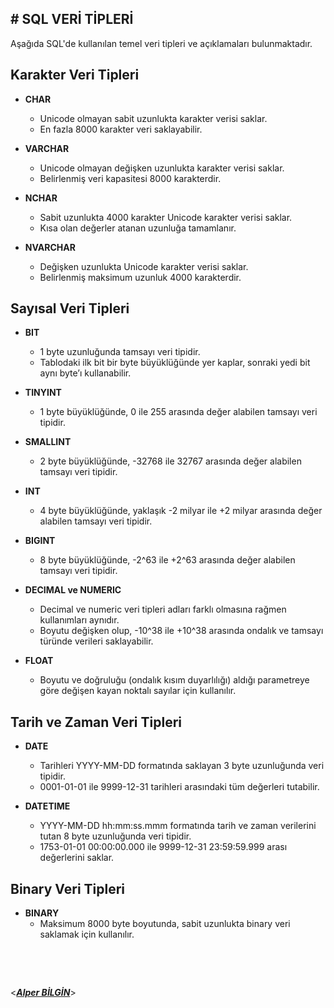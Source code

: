 ## **# SQL VERİ TİPLERİ**

Aşağıda SQL'de kullanılan temel veri tipleri ve açıklamaları bulunmaktadır.

## Karakter Veri Tipleri

- **CHAR**

  - Unicode olmayan sabit uzunlukta karakter verisi saklar.
  - En fazla 8000 karakter veri saklayabilir.

- **VARCHAR**

  - Unicode olmayan değişken uzunlukta karakter verisi saklar.
  - Belirlenmiş veri kapasitesi 8000 karakterdir.

- **NCHAR**

  - Sabit uzunlukta 4000 karakter Unicode karakter verisi saklar.
  - Kısa olan değerler atanan uzunluğa tamamlanır.

- **NVARCHAR**
  - Değişken uzunlukta Unicode karakter verisi saklar.
  - Belirlenmiş maksimum uzunluk 4000 karakterdir.

## Sayısal Veri Tipleri

- **BIT**

  - 1 byte uzunluğunda tamsayı veri tipidir.
  - Tablodaki ilk bit bir byte büyüklüğünde yer kaplar, sonraki yedi bit aynı byte’ı kullanabilir.

- **TINYINT**

  - 1 byte büyüklüğünde, 0 ile 255 arasında değer alabilen tamsayı veri tipidir.

- **SMALLINT**

  - 2 byte büyüklüğünde, -32768 ile 32767 arasında değer alabilen tamsayı veri tipidir.

- **INT**

  - 4 byte büyüklüğünde, yaklaşık -2 milyar ile +2 milyar arasında değer alabilen tamsayı veri tipidir.

- **BIGINT**

  - 8 byte büyüklüğünde, -2^63 ile +2^63 arasında değer alabilen tamsayı veri tipidir.

- **DECIMAL ve NUMERIC**

  - Decimal ve numeric veri tipleri adları farklı olmasına rağmen kullanımları aynıdır.
  - Boyutu değişken olup, -10^38 ile +10^38 arasında ondalık ve tamsayı türünde verileri saklayabilir.

- **FLOAT**
  - Boyutu ve doğruluğu (ondalık kısım duyarlılığı) aldığı parametreye göre değişen kayan noktalı sayılar için kullanılır.

## Tarih ve Zaman Veri Tipleri

- **DATE**

  - Tarihleri YYYY-MM-DD formatında saklayan 3 byte uzunluğunda veri tipidir.
  - 0001-01-01 ile 9999-12-31 tarihleri arasındaki tüm değerleri tutabilir.

- **DATETIME**
  - YYYY-MM-DD hh:mm:ss.mmm formatında tarih ve zaman verilerini tutan 8 byte uzunluğunda veri tipidir.
  - 1753-01-01 00:00:00.000 ile 9999-12-31 23:59:59.999 arası değerlerini saklar.

## Binary Veri Tipleri

- **BINARY**
  - Maksimum 8000 byte boyutunda, sabit uzunlukta binary veri saklamak için kullanılır.

&nbsp;

&nbsp;

<**_[Alper BİLGİN](https://github.com/DREAXS)_**>
